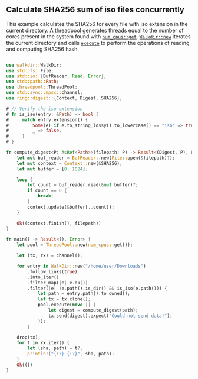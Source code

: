 ## Calculate SHA256 sum of iso files concurrently

This example calculates the SHA256 for every file with iso extension in the
current directory. A threadpool generates threads equal to the number of cores
present in the system found with [`num_cpus::get`].  [`Walkdir::new`] iterates
the current directory and calls [`execute`] to perform the operations of reading
and computing SHA256 hash.

```rust

use walkdir::WalkDir;
use std::fs::File;
use std::io::{BufReader, Read, Error};
use std::path::Path;
use threadpool::ThreadPool;
use std::sync::mpsc::channel;
use ring::digest::{Context, Digest, SHA256};

# // Verify the iso extension
# fn is_iso(entry: &Path) -> bool {
#     match entry.extension() {
#         Some(e) if e.to_string_lossy().to_lowercase() == "iso" => true,
#         _ => false,
#     }
# }

fn compute_digest<P: AsRef<Path>>(filepath: P) -> Result<(Digest, P), Error> {
    let mut buf_reader = BufReader::new(File::open(&filepath)?);
    let mut context = Context::new(&SHA256);
    let mut buffer = [0; 1024];

    loop {
        let count = buf_reader.read(&mut buffer)?;
        if count == 0 {
            break;
        }
        context.update(&buffer[..count]);
    }

    Ok((context.finish(), filepath))
}

fn main() -> Result<(), Error> {
    let pool = ThreadPool::new(num_cpus::get());

    let (tx, rx) = channel();

    for entry in WalkDir::new("/home/user/Downloads")
        .follow_links(true)
        .into_iter()
        .filter_map(|e| e.ok())
        .filter(|e| !e.path().is_dir() && is_iso(e.path())) {
            let path = entry.path().to_owned();
            let tx = tx.clone();
            pool.execute(move || {
                let digest = compute_digest(path);
                tx.send(digest).expect("Could not send data!");
            });
        }

    drop(tx);
    for t in rx.iter() {
        let (sha, path) = t?;
        println!("{:?} {:?}", sha, path);
    }
    Ok(())
}
```

[`execute`]: https://docs.rs/threadpool/*/threadpool/struct.ThreadPool.html#method.execute
[`num_cpus::get`]: https://docs.rs/num_cpus/*/num_cpus/fn.get.html
[`Walkdir::new`]: https://docs.rs/walkdir/*/walkdir/struct.WalkDir.html#method.new
